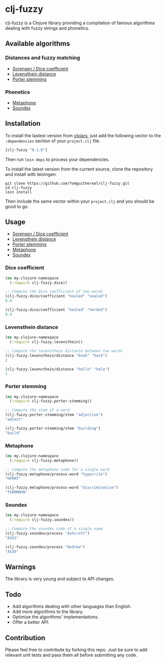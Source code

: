 # clj-fuzzy
clj-fuzzy is a Clojure library providing a compilation of famous algorithms dealing with fuzzy strings and phonetics.

## Available algorithms

### Distances and fuzzy matching
* [Sorensen / Dice coefficient](http://en.wikipedia.org/wiki/S%C3%B8rensen%E2%80%93Dice_coefficient)
* [Levensthein distance](http://en.wikipedia.org/wiki/Levenshtein_distance)
* [Porter stemming](http://en.wikipedia.org/wiki/Stemming)

### Phonetics
* [Metaphone](http://en.wikipedia.org/wiki/Metaphone)
* [Soundex](http://en.wikipedia.org/wiki/Soundex)

## Installation
To install the lastest version from [clojars](https://clojars.org/), just add the following vector to the `:dependencies` section of your `project.clj` file.

```clj
[clj-fuzzy "0.1.0"]
```

Then run `lein deps` to process your dependencies.

To install the latest version from the current source, clone the repository and install with leiningen.

```
git clone https://github.com/Yomguithereal/clj-fuzzy.git
cd clj-fuzzy
lein install
```

Then include the same vector within your `project.clj` and you should be good to go.

## Usage
* [Sorensen / Dice coefficient](#dice-coefficient)
* [Levensthein distance](#levensthein-distance)
* [Porter stemming](#porter-stemming)
* [Metaphone](#metaphone)
* [Soundex](#soundex)

### Dice coefficient
```clj
(ns my.clojure-namespace
  (:require clj-fuzzy.dice))

;; Compute the Dice coefficient of two words
(clj-fuzzy.dice/coefficient "healed" "sealed")
0.8

(clj-fuzzy.dice/coefficient "healed" "herded")
0.4
```

### Levensthein distance
```clj
(ns my.clojure-namespace
  (:require clj-fuzzy.levensthein))

;; Compute the levensthein distance between two words
(clj-fuzzy.levensthein/distance "book" "back")
2

(clj-fuzzy.levensthein/distance "hello" "helo")
1
```

### Porter stemming
```clj
(ns my.clojure-namespace
  (:require clj-fuzzy.porter-stemming))

;; Compute the stem of a word
(clj-fuzzy.porter-stemming/stem "adjective")
"adject"

(clj-fuzzy.porter-stemming/stem "building")
"build"
```

### Metaphone
```clj
(ns my.clojure-namespace
  (:require clj-fuzzy.metaphone))

;; Compute the metaphone code for a single word
(clj-fuzzy.metaphone/process-word "hypocrite")
"HPKRT"

(clj-fuzzy.metaphone/process-word "discrimination")
"TSKRMNXN"
```

### Soundex
```clj
(ns my.clojure-namespace
  (:require clj-fuzzy.soundex))

;; Compute the soundex code of a single name
(clj-fuzzy.soundex/process "Ashcroft")
"A261"

(clj-fuzzy.soundex/process "Andrew")
"A536"
```
## Warnings
The library is very young and subject to API changes.

## Todo
* Add algorithms dealing with other languages than English.
* Add more algorithms to the library.
* Optimize the algorithms' implementations.
* Offer a better API.

## Contribution
Please feel free to contribute by forking this repo. Just be sure to add relevant unit tests and pass them all before submitting any code.
